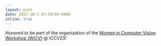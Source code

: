 ```yaml
---
layout: post
date: 2022-10-3 07:59:00-0400
inline: true
---
```


Honored to be part of the organization of the [Women in Computer Vision Workshop (WiCV)](https://sites.google.com/view/wicv/) @ ICCV23! 
